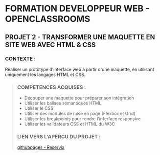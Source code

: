 # FORMATION DEVELOPPEUR WEB - OPENCLASSROOMS
## PROJET 2 - TRANSFORMER UNE MAQUETTE EN SITE WEB AVEC HTML & CSS


### CONTEXTE :
Réaliser un prototype d'interface web à partir d'une maquette, en utilisant uniquement les langages HTML et CSS. 


> ### COMPETENCES ACQUISES :
> - Découper une maquette pour préparer son intégration
> - Utiliser les balises sémantiques HTML 
> - Utiliser le CSS
> - Utiliser des modules de mise en page (Flexbox et Grid)
> - Utiliser les breakpoints pour rendre l'inferface responsive
> - Utiliser les validateurs CSS et HTML du W3C
>
> ### LIEN VERS L'APERCU DU PROJET :
> [githubpages - Reservia](https://mary-clb.github.io/PROJET2_RESERVIA/)
